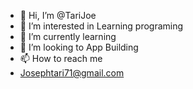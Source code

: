 - 👋 Hi, I’m @TariJoe
- 👀 I’m interested in Learning programing
- 🌱 I’m currently learning 
- 💞️ I’m looking to App Building
- 📫 How to reach me
- Josephtari71@gmail.com

<!---
TariJoe/TariJoe is a ✨ special ✨ repository because its `README.md` (this file) appears on your GitHub profile.
You can click the Preview link to take a look at your changes.
--->

